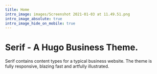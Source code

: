 ```yaml
---
title: Home
intro_image: images/Screenshot 2021-01-03 at 11.49.51.png
intro_image_absolute: true
intro_image_hide_on_mobile: true
---
```


# Serif - A Hugo Business Theme.

Serif contains content types for a typical business website. The theme is fully responsive, blazing fast and artfully illustrated.
